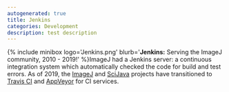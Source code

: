 ```yaml
---
autogenerated: true
title: Jenkins
categories: Development
description: test description
---
```


{% include minibox logo='Jenkins.png' blurb='**Jenkins:** Serving the ImageJ community, 2010 - 2019!' %}ImageJ had a Jenkins server: a continuous integration system which automatically checked the code for build and test errors. As of 2019, the [ImageJ](/about) and [SciJava](SciJava) projects have transitioned to [Travis CI](/develop/travis) and [AppVeyor](/develop/appveyor) for CI services.


